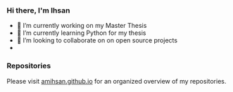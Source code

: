 ### Hi there, I'm Ihsan
- 🔭 I’m currently working on my Master Thesis
- 🌱 I’m currently learning Python for my thesis
- 👯 I’m looking to collaborate on on open source projects
- 
### Repositories
Please visit [amihsan.github.io](//amihsan.github.io) for an organized overview of my repositories.



<!--
**amihsan/amihsan** is a ✨ _special_ ✨ repository because its `README.md` (this file) appears on your GitHub profile.

Here are some ideas to get you started:

- 🔭 I’m currently working on my Master Thesis
- 🌱 I’m currently learning Python for my thesis
- 👯 I’m looking to collaborate on on open source projects
- 🤔 I’m looking for help with ...
- 💬 Ask me about ...
- 📫 How to reach me: ...
- 😄 Pronouns: ...
- ⚡ Fun fact: ...
-->

